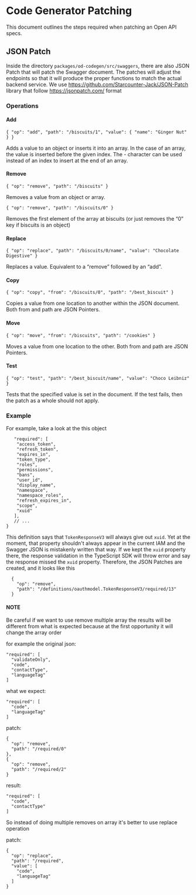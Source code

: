 # Code Generator Patching

This document outlines the steps required when patching an Open API specs.

## JSON Patch

Inside the directory `packages/od-codegen/src/swaggers`, there are also JSON Patch that will patch the Swagger document. The patches will adjust the endpoints so that it will produce the proper functions to match the actual backend service. 
We use https://github.com/Starcounter-Jack/JSON-Patch library that follow https://jsonpatch.com/ format

### Operations

#### Add
```
{ "op": "add", "path": "/biscuits/1", "value": { "name": "Ginger Nut" } }
```
Adds a value to an object or inserts it into an array. In the case of an array, the value is inserted before the given index. The - character can be used instead of an index to insert at the end of an array.

#### Remove
```
{ "op": "remove", "path": "/biscuits" }
```
Removes a value from an object or array.
```
{ "op": "remove", "path": "/biscuits/0" }
```
Removes the first element of the array at biscuits (or just removes the “0” key if biscuits is an object)

#### Replace
```
{ "op": "replace", "path": "/biscuits/0/name", "value": "Chocolate Digestive" }
```
Replaces a value. Equivalent to a “remove” followed by an “add”.

#### Copy
```
{ "op": "copy", "from": "/biscuits/0", "path": "/best_biscuit" }
```
Copies a value from one location to another within the JSON document. Both from and path are JSON Pointers.

#### Move
```
{ "op": "move", "from": "/biscuits", "path": "/cookies" }
```
Moves a value from one location to the other. Both from and path are JSON Pointers.

#### Test
```
{ "op": "test", "path": "/best_biscuit/name", "value": "Choco Leibniz" }
```
Tests that the specified value is set in the document. If the test fails, then the patch as a whole should not apply.

### Example
For example, take a look at the this object
```oauthmodel.TokenResponseV3": {
   "required": [
    "access_token",
    "refresh_token",
    "expires_in",
    "token_type",
    "roles",
    "permissions",
    "bans",
    "user_id",
    "display_name",
    "namespace",
    "namespace_roles",
    "refresh_expires_in",
    "scope",
    "xuid"
   ],
   // ...
}
```

This definition says that `TokenResponseV3` will always give out `xuid`. Yet at the moment, that property shouldn't always appear in the current IAM and the Swagger JSON is mistakenly written that way. If we kept the `xuid` property there, the response validation in the TypeScript SDK will throw error and say the response missed the `xuid` property. Therefore, the JSON Patches are created, and it looks like this

```
  {
    "op": "remove",
    "path": "/definitions/oauthmodel.TokenResponseV3/required/13"
  }
  ```

#### NOTE
Be careful if we want to use remove multiple array the results will be different from what is expected because at the first opportunity it will change the array order

for example the original json:
```
"required": [
  "validateOnly",
  "code",
  "contactType",
  "languageTag"
]
```

what we expect:
```
"required": [
  "code",
  "languageTag"
]
```

patch:
```
{
  "op": "remove",
  "path": "/required/0"
},
{
  "op": "remove",
  "path": "/required/2"
}
```

result:
```
"required": [
  "code",
  "contactType"
]
```

So instead of doing multiple removes on array it's better to use replace operation

patch: 
```
{
  "op": "replace",
  "path": "/required",
  "value": [
    "code",
    "languageTag"
  ]
}
```
